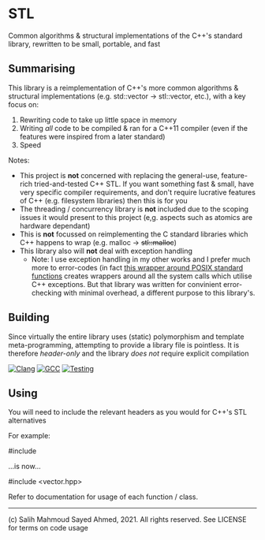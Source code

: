 # STL
Common algorithms & structural implementations of the C++'s standard library, rewritten to be small, portable, and fast

## Summarising

This library is a reimplementation of C++'s more common algorithms & structural implementations (e.g. std::vector -> stl::vector, etc.), with a key focus on:
1. Rewriting code to take up little space in memory
2. Writing *all* code to be compiled & ran for a C++11 compiler (even if the features were inspired from a later standard)
3. Speed

Notes:
- This project is **not** concerned with replacing the general-use, feature-rich tried-and-tested C++ STL. If you want something fast & small, have very specific compiler requirements, and don't require lucrative features of C++ (e.g. filesystem libraries) then this is for you
- The threading / concurrency library is **not** included due to the scoping issues it would present to this project (e,g. aspects such as atomics are hardware dependant)
- This is **not** focussed on reimplementing the C standard libraries which C++ happens to wrap (e.g. malloc -> ~~stl::malloc~~)
- This library also will **not** deal with exception handling
  - Note: I use exception handling in my other works and I prefer much more to error-codes (in fact [this wrapper around POSIX standard functions](https://github.com/daleksla/posicxx) creates wrappers around all the system calls which utilise C++ exceptions. But that library was written for convinient error-checking with minimal overhead, a different purpose to this library's.

## Building

Since virtually the entire library uses (static) polymorphism and template meta-programming, attempting to provide a library file is pointless. It is therefore *header-only* and the library *does not* require explicit compilation

[![Clang](https://github.com/daleksla/STL/actions/workflows/clang.yml/badge.svg)](https://github.com/daleksla/STL/actions/workflows/clang.yml) [![GCC](https://github.com/daleksla/STL/actions/workflows/gcc.yml/badge.svg)](https://github.com/daleksla/STL/actions/workflows/gcc.yml) [![Testing](https://github.com/daleksla/STL/actions/workflows/testing.yml/badge.svg)](https://github.com/daleksla/STL/actions/workflows/testing.yml)

## Using

You will need to include the relevant headers as you would for C++'s STL alternatives

For example:

#include <vector>

...is now...

#include <vector.hpp>

Refer to documentation for usage of each function / class.

*** 

(c) Salih Mahmoud Sayed Ahmed, 2021. All rights reserved. See LICENSE for terms on code usage

